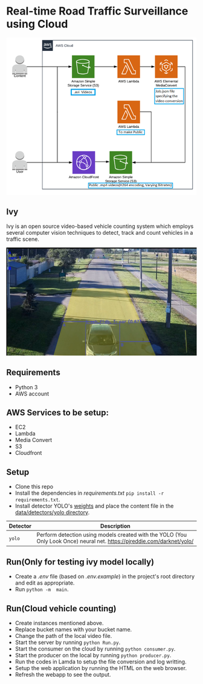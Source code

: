 # Real-time Road Traffic Surveillance using Cloud

![FlowChart](FlowChart.png) 

## Ivy
Ivy is an open source video-based vehicle counting system which employs several computer vision techniques to detect, track and count vehicles in a traffic scene.

![Output](Output.png) 

## Requirements
- Python 3
- AWS account

## AWS Services to be setup:
- EC2
- Lambda
- Media Convert
- S3
- Cloudfront

## Setup
- Clone this repo 
- Install the dependencies in _requirements.txt_ `pip install -r requirements.txt`.
- Install detector YOLO's [weights](https://drive.google.com/file/d/1iuVPWkXXolngdxpc1p3YvJZMwbBi0dC4/view?usp=sharing)
 and place the content file in the [data/detectors/yolo directory](/data/detectors/yolo). 
 
| Detector | Description |
|---|---|
| `yolo` | Perform detection using models created with the YOLO (You Only Look Once) neural net. https://pjreddie.com/darknet/yolo/ | 


## Run(Only for testing ivy model locally)
- Create a _.env_ file (based on _.env.example_) in the project's root directory and edit as appropriate.
- Run `python -m  main`.

## Run(Cloud vehicle counting)
- Create instances mentioned above. 
- Replace bucket names with your bucket name.
- Change the path of the local video file.
- Start the server by running `python Run.py`.
- Start the consumer on the cloud by running `python consumer.py`.
- Start the producer on the local by running `python producer.py`.
- Run the codes in Lamda to setup the file conversion and log writting.
- Setup the web application by running the HTML on the web browser.
- Refresh the webapp to see the output.



